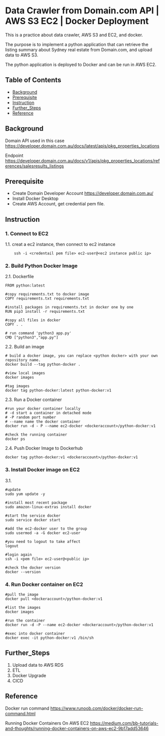 # Data Crawler from Domain.com API | AWS S3 EC2 | Docker Deployment

This is a practice about data crawler, AWS S3 and EC2, and docker.

The purpose is to implement a python application that can retrieve the listing summary about Sydney real estate from Domain.com, and upload data to AWS S3. 

The python application is deployed to Docker and can be run in AWS EC2.


## Table of Contents

- [Background](#background)
- [Prerequisite](#prerequisite)
- [Instruction](#instruction)
- [Further_Steps](#further_steps)
- [Reference](#reference)


## Background

Domain API used in this case https://developer.domain.com.au/docs/latest/apis/pkg_properties_locations 

Endpoint https://developer.domain.com.au/docs/v1/apis/pkg_properties_locations/references/salesresults_listings 

## Prerequisite

- Create Domain Developer Account https://developer.domain.com.au/ 
- Install Docker Desktop
- Create AWS Account, get credential pem file.

## Instruction
### 1. Connect to EC2 
1.1. creat a ec2 instance, then connect to ec2 instance
```
    ssh -i <credentail pem file> ec2-user@<ec2 instance public ip>
```

### 2. Build Python Docker Image
2.1. Dockerfile  
```#deriving the lastest base image: python
FROM python:latest

#copy requirements.txt to docker image
COPY requirements.txt requirements.txt

#install packages in requirements.txt in docker one by one
RUN pip3 install -r requirements.txt

#copy all files in docker
COPY . .

# run command 'python3 app.py'
CMD ["python3","app.py"]
```

2.2. Build an image
```
# build a docker image, you can replace <python docker> with your own repository name.
docker build --tag python-docker .

#view local images
docker images

#tag images
docker tag python-docker:latest python-docker:v1
```

2.3. Run a Docker container
```
#run your docker container locally
# -d start a container in detached mode 
# -P random port number
# --name name the docker container
docker run -d - P --name ec2-docker <dockeraccount>/python-docker:v1

#check the running container
docker ps
```

2.4. Push Docker Image to Dockerhub
```
docker tag python-docker:v1 <dockeraccount>/python-docker:v1
```

### 3. Install Docker image on EC2
3.1. 
```
#update
sudo yum update -y

#install most recent package
sudo amazon-linux-extras install docker

#start the service docker
sudo service docker start

#add the ec2-docker user to the group
sudo usermod -a -G docker ec2-user

#you need to logout to take affect
logout

#login again
ssh -i <pem file> ec2-user@<public ip>

#check the docker version
docker --version
```

### 4. Run Docker container on EC2
```
#pull the image
docker pull <dockeraccount>/python-docker:v1

#list the images
docker images

#run the container
docker run -d -P --name ec2-docker <dockeraccount>/python-docker:v1

#exec into docker container 
docker exec -it python-docker:v1 /bin/sh
```


## Further_Steps
1. Upload data to AWS RDS
2. ETL
3. Docker Upgrade
4. CICD



## Reference
Docker run command https://www.runoob.com/docker/docker-run-command.html 

Running Docker Containers On AWS EC2 https://medium.com/bb-tutorials-and-thoughts/running-docker-containers-on-aws-ec2-9b17add53646 